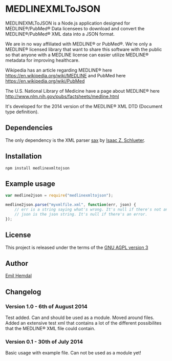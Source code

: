 # MEDLINEXMLToJSON

MEDLINEXMLToJSON is a Node.js application designed for MEDLINE®/PubMed® Data licensees to download and convert the MEDLINE®/PubMed® XML data into a JSON format.

We are in no way affiliated with MEDLINE® or PubMed®. We're only a MEDLINE® licensed library that want to share this software with the public so that anyone with a MEDLINE license can easier utilize MEDLINE® metadata for improving healthcare.

Wikipedia has an article regarding MEDLINE® here https://en.wikipedia.org/wiki/MEDLINE and PubMed here https://en.wikipedia.org/wiki/PubMed

The U.S. National Library of Medicine have a page about MEDLINE® here http://www.nlm.nih.gov/pubs/factsheets/medline.html

It's developed for the 2014 version of the MEDLINE® XML DTD (Document type definition).

## Dependencies
The only dependency is the XML parser [sax](https://github.com/isaacs/sax-js) by [Isaac Z. Schlueter](https://github.com/isaacs).

## Installation
```
npm install medlinexmltojson
```

## Example usage
```JavaScript
var medline2json = require("medlinexmltojson");

medline2json.parse("myxmlfile.xml", function(err, json) {
	// err is a string saying what's wrong. It's null if there's not an error.
	// json is the json string. It's null if there's an error.
});
```

## License
This project is released under the terms of the [GNU AGPL version 3](https://www.gnu.org/licenses/agpl.html)

## Author
[Emil Hemdal](https://github.com/emilhem)

## Changelog

### Version 1.0 - 6th of August 2014
Test added.
Can and should be used as a module.
Moved around files.
Added an extensive test xml that contains a lot of the different possibilites that the MEDLINE® XML file could contain.

### Version 0.1 - 30th of July 2014
Basic usage with example file. Can not be used as a module yet!
